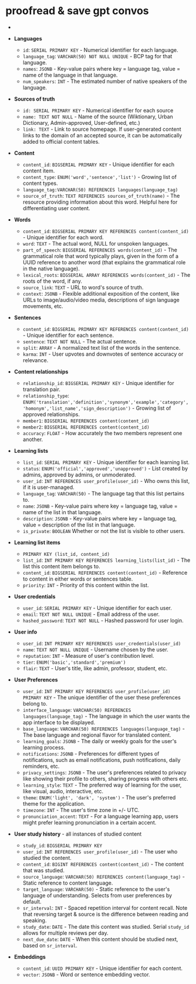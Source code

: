 # proofread & save gpt convos
- 
- **Languages**
	- `id`: `SERIAL PRIMARY KEY` - Numerical identifier for each language.
	- `language_tag`: `VARCHAR(50) NOT NULL UNIQUE` - BCP tag for that language.	
	- `names`: `JSONB` - Key-value pairs where key = language tag, value = name of the language in that language.
	- `num_speakers`: `INT` - The estimated number of native speakers of the language.
    
- **Sources of truth**
	- `id: SERIAL PRIMARY KEY` - Numerical identifier for each source
	- `name: TEXT NOT NULL` - Name of the source (Wiktionary, Urban Dictionary, Admin-approved, User-defined, etc.)
	- `link: TEXT` - Link to source homepage. If user-generated content links to the domain of an accepted source, it can be automatically added to official content tables.
	
- **Content**
	- `content_id`: `BIGSERIAL PRIMARY KEY` - Unique identifier for each content item.
	- `content_type`: `ENUM('word','sentence','list')` - Growing list of content types.
	- `language_tag:VARCHAR(50) REFERENCES languages(language_tag)`
	- `source_of_truth`: `TEXT REFERENCES sources_of_truth(name)` - The resource providing information about this word. Helpful here for differentiating user content.
	
- **Words**
	- `content_id`: `BIGSERIAL PRIMARY KEY REFERENCES content(content_id)` - Unique identifier for each word.
	- `word`: `TEXT` - The actual word, NULL for unspoken languages.
	- `part_of_speech`: `BIGSERIAL REFERENCES words(content_id)` - The grammatical role that word typically plays, given in the form of a UUID reference to another word (that explains the grammatical role in the native language).
	- `lexical_roots`: `BIGSERIAL ARRAY REFERENCES words(content_id)` - The roots of the word, if any.
	- `source_link`: `TEXT` - URL to word's source of truth.
	- `context`: `JSONB` - Flexible additional exposition of the content, like URLs to image/audio/video media, descriptions of sign language movements, etc. 
    
- **Sentences**  
	- `content_id`: `BIGSERIAL PRIMARY KEY REFERENCES content(content_id)` - Unique identifier for each sentence.
	- `sentence`: `TEXT NOT NULL` - The actual sentence.
	- `split`: `ARRAY` - A normalized text list of the words in the sentence.
	- `karma`: `INT` - User upvotes and downvotes of sentence accuracy or relevance.
	
- **Content relationships**
	- `relationship_id`: `BIGSERIAL PRIMARY KEY` - Unique identifier for translation pair.
	- `relationship_type`: `ENUM('translation','definition','synonym','example','category','homonym','list_name','sign_description')` - Growing list of approved relationships.
	- `member1`: `BIGSERIAL REFERENCES content(content_id)`
	- `member2`: `BIGSERIAL REFERENCES content(content_id)`
	- `accuracy`: `FLOAT` - How accurately the two members represent one another.
	
- **Learning lists**
    - `list_id`: `SERIAL PRIMARY KEY` - Unique identifier for each learning list.
    - `status`: `ENUM('official','approved','unapproved')` - List created by admins, approved by admins, or unmoderated.
    - `user_id`: `INT REFERENCES user_profile(user_id)` - Who owns this list, if it is user-managed.
    - `language_tag`: `VARCHAR(50)` - The language tag that this list pertains to.
    - `name`: `JSONB` - Key-value pairs where key = language tag, value = name of the list in that language.
    - `description`: `JSONB` - Key-value pairs where key = language tag, value = description of the list in that language.
    - `is_private`: `BOOLEAN` Whether or not the list is visible to other users.
	
- **Learning list items**
	- `PRIMARY KEY (list_id, content_id)`
	- `list_id`: `INT PRIMARY KEY REFERENCES learning_lists(list_id)` - The list this content item belongs to.
	- `content_id`: `BIGSERIAL REFERENCES content(content_id)` - Reference to content in either words or sentences table.
	- `priority`: `INT` - Priority of this content within the list.
	
- **User credentials**
	- `user_id`: `SERIAL PRIMARY KEY` - Unique identifier for each user.
	- `email`: `TEXT NOT NULL UNIQUE` - Email address of the user.
	- `hashed_password`: `TEXT NOT NULL` - Hashed password for user login.
	
- **User info**
	- `user_id`: `INT PRIMARY KEY REFERENCES user_credentials(user_id)`
	- `name`: `TEXT NOT NULL UNIQUE` - Username chosen by the user.
	- `reputation`: `INT` - Measure of user's contribution level. 
	- `tier`: `ENUM('basic','standard','premium')`
	- `flair`: `TEXT` - User's title, like admin, professor, student, etc.
	
- **User Preferences**
	- `user_id`: `INT PRIMARY KEY REFERENCES user_profile(user_id) PRIMARY KEY` - The unique identifier of the user these preferences belong to.
	- `interface_language`: `VARCHAR(50) REFERENCES languages(language_tag)` - The language in which the user wants the app interface to be displayed.
	- `base_language`: `VARCHAR(50) REFERENCES languages(language_tag)` - The base language and regional flavor for translated content. 
	- `learning_goals`: `JSONB` - The daily or weekly goals for the user's learning process.
	- `notifications`: `JSONB` - Preferences for different types of notifications, such as email notifications, push notifications, daily reminders, etc.
	- `privacy_settings`: `JSONB` - The user's preferences related to privacy like showing their profile to others, sharing progress with others etc.
	- `learning_style`: `TEXT` - The preferred way of learning for the user, like visual, audio, interactive, etc.
	- `theme`: `ENUM('light', 'dark', 'system')` - The user's preferred theme for the application.
	- `timezone`: `INT` - The user's time zone in +/- UTC.
	- `pronunciation_accent`: `TEXT` - For a language learning app, users might prefer learning pronunciation in a certain accent.
	
- **User study history** - all instances of studied content
	- `study_id`: `BIGSERIAL PRIMARY KEY`
	- `user_id`: `INT REFERENCES user_profile(user_id)` - The user who studied the content.
	- `content_id`: `BIGINT REFERENCES content(content_id)` - The content that was studied.
	- `source_language`: `VARCHAR(50) REFERENCES content(language_tag)` - Static reference to content language.
	- `target_language`: `VARCHAR(50)` - Static reference to the user's language of understanding. Selects from user preferences by default. 
	- `sr_interval`: `INT` - Spaced repetition interval for content recall. Note that reversing target & source is the difference between reading and speaking.
	- `study_date`: `DATE` - The date this content was studied. Serial `study_id` allows for multiple reviews per day.
	- `next_due_date`: `DATE` - When this content should be studied next, based on `sr_interval`.
	
- **Embeddings**
    
    - `content_id`: `UUID PRIMARY KEY` - Unique identifier for each content.
    - `vector`: `JSONB` - Word or sentence embedding vector.
